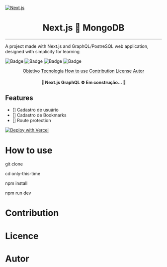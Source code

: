 [![Next.js](https://assets.zeit.co/image/upload/v1538361091/repositories/next-js/next-js.png)](https://nextjs.org)

<h1 align="center">Next.js 🤝 MongoDB</h1>

---

A project made with Next.js and GraphQL/PostreSQL web application, designed with simplicity for learning

![Badge](https://img.shields.io/static/v1?label=License&message=MIT&color=8dbb05&style=for-the-badge)
![Badge](https://img.shields.io/static/v1?label=npm&message=6.14.13&color=d8624c&style=flat)
![Badge](https://img.shields.io/static/v1?label=web&message=react&color=0f80c0&style=flat)
![Badge](https://img.shields.io/static/v1?label=npm&message=6.14.13&color=d8624c&style=flat)

<p align="center">
  <a href="#objetivo">Objetivo</a>
  <a href="#objetivo">Tecnologia</a>
  <a href="#objetivo">How to use</a>
  <a href="#objetivo">Contribution</a>
  <a href="#objetivo">License</a>
  <a href="#objetivo">Autor</a>
</p>

<h4 align="center">🚧 Next.js GraphQL ⚙ Em construção... 🚧</h4>

<h2>Features</h2>

- [] Cadastro de usuário
- [] Cadastro de Bookmarks
- [] Route protection


[![Deploy with Vercel](https://vercel.com/button)](https://vercel.com/new/git/external?repository-url=https://github.com/vercel/next.js/tree/canary/examples/with-mongodb&project-name=with-mongodb&repository-name=with-mongodb&env=MONGODB_URI,MONGODB_DB&envDescription=Required%20to%20connect%20the%20app%20with%20MongoDB)

<h1>How to use</h1>
git clone 

cd only-this-time

npm install 

npm run dev

<h1>Contribution</h1>
<h1>Licence</h1>
<h1>Autor</h1>

